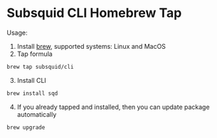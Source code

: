 # Subsquid CLI Homebrew Tap

Usage:

1. Install [brew](https://brew.sh/), supported systems: Linux and MacOS
2. Tap formula
```bash
brew tap subsquid/cli
```
3. Install CLI
```bash
brew install sqd
```
4. If you already tapped and installed, then you can update package automatically
```bash
brew upgrade
```
